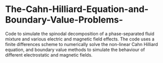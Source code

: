 # The-Cahn-Hilliard-Equation-and-Boundary-Value-Problems-
Code to simulate the spinodal decomposition of a phase-separated fluid mixture and various electric and magnetic field effects. The code uses a finite differences scheme to numerically solve the non-linear Cahn Hilliard equation, and boundary value methods to simulate the behaviour of different electrostatic and magnetic fields.
